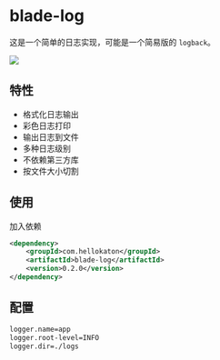 # blade-log

这是一个简单的日志实现，可能是一个简易版的 `logback`。

<a href="http://search.maven.org/#search%7Cga%7C1%7Cblade-log"><img src="https://img.shields.io/maven-central/v/com.hellokaton/blade-log.svg?style=flat-square"></a>

## 特性

- 格式化日志输出
- 彩色日志打印
- 输出日志到文件
- 多种日志级别
- 不依赖第三方库
- 按文件大小切割

## 使用

加入依赖

```xml
<dependency>
    <groupId>com.hellokaton</groupId>
    <artifactId>blade-log</artifactId>
    <version>0.2.0</version>
</dependency>
```

## 配置

```bash
logger.name=app
logger.root-level=INFO
logger.dir=./logs
```

